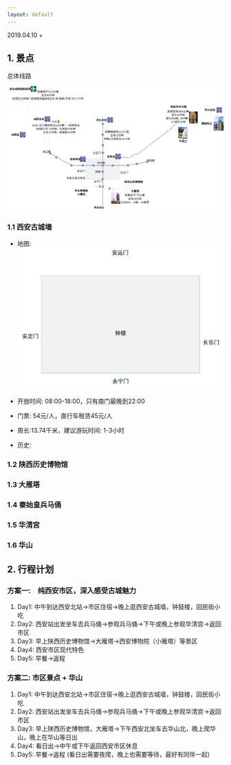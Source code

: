 ```yaml
---
layout: default
---
```


2019.04.10
+
## 1. 景点

总体线路

![xianlu](./../images/xian/total_1.jpg?raw=true)

### 1.1 西安古城墙

+ 地图:
![chenglou](./../images/xian/chenglou.jpg?raw=true)

+ 开放时间: 08:00-18:00，只有南门最晚到22:00
+ 门票: 54元/人，直行车租赁45元/人
+ 周长:13.74千米，建议游玩时间: 1-3小时
+ 历史:

### 1.2 陕西历史博物馆

### 1.3 大雁塔

### 1.4 秦始皇兵马俑

### 1.5 华清宫

### 1.6 华山

## 2. 行程计划

### 方案一:　纯西安市区，深入感受古城魅力
1. Day1: 中午到达西安北站->市区住宿->晚上逛西安古城墙，钟鼓楼，回民街小吃
2. Day2: 西安站出发坐车去兵马俑->参观兵马俑->下午或晚上参观华清宫->返回市区
3. Day3: 早上陕西历史博物馆->大雁塔->西安博物院（小雁塔）等景区
4. Day4: 西安市区现代特色
5. Day5: 早餐->返程

### 方案二: 市区景点 + 华山
1. Day1: 中午到达西安北站->市区住宿->晚上逛西安古城墙，钟鼓楼，回民街小吃
2. Day2: 西安站出发坐车去兵马俑->参观兵马俑->下午或晚上参观华清宫->返回市区
3. Day3: 早上陕西历史博物馆，大雁塔->下午西安北坐车去华山北，晚上爬华山，晚上在华山等日出
4. Day4: 看日出->中午或下午返回西安市区休息
5. Day5: 早餐->返程
(看日出需要夜爬，晚上也需要等待，最好有同伴一起)

